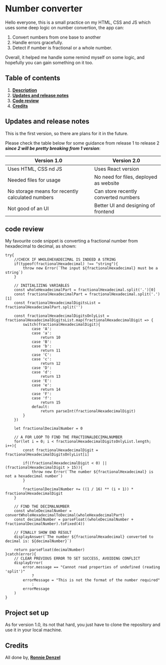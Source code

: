 # Number converter

Hello everyone, this is a small practice on my HTML, CSS and JS which uses some deep logic on number convertion, the app can:

1. Convert numbers from one base to another
2. Handle errors gracefully.
3. Detect if number is fractional or a whole number.

Overall, it helped me handle some remind myself on some logic, and hopefully you can gain something on it too.

## Table of contents

1. [__Description__](#number-converter)
1. [__Updates and release notes__](#updates-and-release-notes)
1. [__Code review__](#code-review)
1. [__Credits__](#credits)

## Updates and release notes

This is the first version, so there are plans for it in the future.

Please check the table below for some guidance from release 1 to release 2 ___since 2 will be pretty breaking from 1 version___:

| __Version 1.0__                                  | __Version 2.0__                        |
|--------------------------------------------------|----------------------------------------|
|               Uses HTML, CSS nd JS               | Uses React version                     |
| Needed files for usage                           | No need for files, deployed as website |
| No storage means for recently calculated numbers | Can store recently converted numbers   |
| Not good of an UI                                | Better UI and designing of frontend    |

## code review

My favourite code snippet is converting a fractional number from hexadecimal to decimal, as shown:

    try{
        //CHECK IF WHOLEHEXADECIMAL IS INDEED A STRING
        if(typeof(fractionalHexadecimal) !== "string"){
            throw new Error(`The input ${fractionalHexadecimal} must be a string`)
        }

        // INITIALIZING VARIABLES
        const wholeHexadecimalPart = fractionalHexadecimal.split('.')[0]
        const fractionalHexadecimalPart = fractionalHexadecimal.split('.')[1]
        const fractionalHexadecimalDigitsList = fractionalHexadecimalPart.split('')
        
        const fractionalHexadecimalDigitsOnlyList = fractionalHexadecimalDigitsList.map(fractionalHexadecimalDigit => {
            switch(fractionalHexadecimalDigit){
                case 'A':
                case 'a':
                    return 10
                case 'B':
                case 'b':
                    return 11
                case 'C':
                case 'c':
                    return 12
                case 'D':
                case 'd':
                    return 13
                case 'E':
                case 'e':
                    return 14
                case 'F':
                case 'f':
                    return 15
                default:
                    return parseInt(fractionalHexadecimalDigit)
            }            
        })

        let fractionalDecimalNumber = 0

        // A FOR LOOP TO FIND THE FRACTIONALDECIMALNUMBER
        for(let i = 0; i < fractionalHexadecimalDigitsOnlyList.length; i++){
            const fractionalHexadecimalDigit = fractionalHexadecimalDigitsOnlyList[i]

            if((fractionalHexadecimalDigit < 0) || (fractionalHexadecimalDigit > 15)){
                throw new Error(`The number ${fractionalHexadecimal} is not a hexadecimal number`)
            }

            fractionalDecimalNumber += ((1 / 16) ** (i + 1)) * fractionalHexadecimalDigit
        }

        // FIND THE DECIMALNUMBER
        const wholeDecimalNumber = convertWholeHexadecimalToDecimal(wholeHexadecimalPart)
        const decimalNumber = parseFloat((wholeDecimalNumber + fractionalDecimalNumber).toFixed(4))

        // FINALLY SHOW END RESULT
        displayAnswer(`The number ${fractionalHexadecimal} converted to decimal is: ${decimalNumber}`)

        return parseFloat(decimalNumber)
    }catch(error){
        // CLEAR PREVIOUS ERROR TO SET SUCCESS, AVOIDING CONFLICT
        displayError(
            error.message == "Cannot read properties of undefined (reading 'split')"
                ?
            errorMessage = "This is not the format of the number required"
                :
            errorMessage
        )
    }
  
## Project set up

As for version 1.0, its not that hard, you just have to clone the repository and use it in your local machine.


## Credits

All done by, [__Ronnie Denzel__](https://github.com/itsbluejelly)
